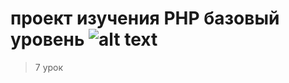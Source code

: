 # проект изучения PHP базовый уровень ![alt text](http://cs408920.vk.me/v408920823/5ac4/TgMoc-2MeaA.jpg)
> 7 урок 
